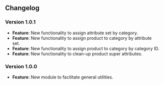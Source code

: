 ## Changelog

### Version 1.0.1
- **Feature**: New functionality to assign attribute set by category.
- **Feature**: New functionality to assign product to category by attribute set.
- **Feature**: New functionality to assign product to category by category ID.
- **Feature**: New functionality to clean-up product super attributes.

### Version 1.0.0
- **Feature**: New module to facilitate general utilities.
